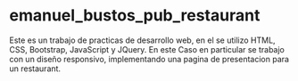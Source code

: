 # emanuel_bustos_pub_restaurant
Este es un trabajo de practicas de desarrollo web, en el se utilizo HTML, CSS, Bootstrap, JavaScript y JQuery. En este Caso en particular se trabajo con un diseño responsivo, implementando una pagina de presentacion para un restaurant.
